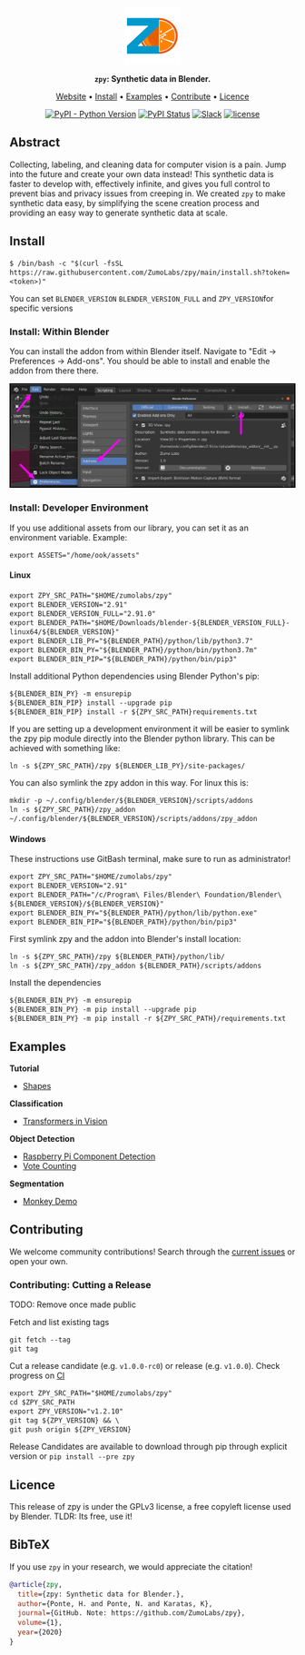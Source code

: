 <div align="center">

<img src="doc/zl_tile_logo.png" width="100px">

**`zpy`: Synthetic data in Blender.**

<p align="center">
  <a href="https://zumolabs.ai/">Website</a> •
  <a href="#Install">Install</a> •
  <a href="#Examples">Examples</a> •
  <a href="#Contribute">Contribute</a> •
  <a href="#Licence">Licence</a>
</p>

[![PyPI - Python Version](https://img.shields.io/pypi/pyversions/zpy)](https://pypi.org/project/zpy/)
[![PyPI Status](https://badge.fury.io/py/zpy.svg)](https://badge.fury.io/py/zpy)
[![Slack](https://img.shields.io/badge/slack-ZumoLabs-green.svg?logo=slack)](https://join.slack.com/t/pytorch-lightning/shared_invite/zt-f6bl2l0l-JYMK3tbAgAmGRrlNr00f1A)
[![license](https://img.shields.io/badge/License-GPL%203.0-blue.svg)](https://github.com/ZumoLabs/zpy/blob/master/LICENSE)
</div>

## Abstract

Collecting, labeling, and cleaning data for computer vision is a pain. Jump into the future and create your own data instead! This synthetic data is faster to develop with, effectively infinite, and gives you full control to prevent bias and privacy issues from creeping in. We created `zpy` to make synthetic data easy, by simplifying the scene creation process and providing an easy way to generate synthetic data at scale.

## Install

``` 
$ /bin/bash -c "$(curl -fsSL https://raw.githubusercontent.com/ZumoLabs/zpy/main/install.sh?token=<token>)"
```

You can set `BLENDER_VERSION` `BLENDER_VERSION_FULL` and `ZPY_VERSION`for specific versions 

### Install: Within Blender

You can install the addon from within Blender itself. Navigate to "Edit -> Preferences -> Add-ons". You should be able to install and enable the addon from there there.

![Enabling the addon](./doc/install_zpy.png)

### Install: Developer Environment

If you use additional assets from our library, you can set it as an environment variable. Example:

```
export ASSETS="/home/ook/assets"
```

#### Linux

```
export ZPY_SRC_PATH="$HOME/zumolabs/zpy"
export BLENDER_VERSION="2.91"
export BLENDER_VERSION_FULL="2.91.0"
export BLENDER_PATH="$HOME/Downloads/blender-${BLENDER_VERSION_FULL}-linux64/${BLENDER_VERSION}"
export BLENDER_LIB_PY="${BLENDER_PATH}/python/lib/python3.7"
export BLENDER_BIN_PY="${BLENDER_PATH}/python/bin/python3.7m"
export BLENDER_BIN_PIP="${BLENDER_PATH}/python/bin/pip3"
```

Install additional Python dependencies using Blender Python's pip:

```
${BLENDER_BIN_PY} -m ensurepip
${BLENDER_BIN_PIP} install --upgrade pip
${BLENDER_BIN_PIP} install -r ${ZPY_SRC_PATH}requirements.txt
```

If you are setting up a development environment it will be easier to symlink the zpy pip module directly into the Blender python library. This can be achieved with something like:

```
ln -s ${ZPY_SRC_PATH}/zpy ${BLENDER_LIB_PY}/site-packages/
```

You can also symlink the zpy addon in this way. For linux this is:

```
mkdir -p ~/.config/blender/${BLENDER_VERSION}/scripts/addons
ln -s ${ZPY_SRC_PATH}/zpy_addon ~/.config/blender/${BLENDER_VERSION}/scripts/addons/zpy_addon
```

#### Windows

These instructions use GitBash terminal, make sure to run as administrator!

```
export ZPY_SRC_PATH="$HOME/zumolabs/zpy"
export BLENDER_VERSION="2.91"
export BLENDER_PATH="/c/Program\ Files/Blender\ Foundation/Blender\ ${BLENDER_VERSION}/${BLENDER_VERSION}"
export BLENDER_BIN_PY="${BLENDER_PATH}/python/lib/python.exe"
export BLENDER_BIN_PIP="${BLENDER_PATH}/python/bin/pip3"
```

First symlink zpy and the addon into Blender's install location:
```
ln -s ${ZPY_SRC_PATH}/zpy ${BLENDER_PATH}/python/lib/
ln -s ${ZPY_SRC_PATH}/zpy_addon ${BLENDER_PATH}/scripts/addons
```

Install the dependencies
```
${BLENDER_BIN_PY} -m ensurepip
${BLENDER_BIN_PY} -m pip install --upgrade pip
${BLENDER_BIN_PY} -m pip install -r ${ZPY_SRC_PATH}/requirements.txt
```

## Examples

**Tutorial**
- [Shapes]()

**Classification**
- [Transformers in Vision]()

**Object Detection**
- [Raspberry Pi Component Detection](https://towardsdatascience.com/training-ai-with-cgi-b2fb3ca43929)
- [Vote Counting](https://towardsdatascience.com/patrick-vs-squidward-training-vote-detection-ai-with-synthetic-data-d8e24eca114d)

**Segmentation**
- [Monkey Demo]()

## Contributing

We welcome community contributions! Search through the [current issues](https://github.com/ZumoLabs/zpy/issues) or open your own.

### Contributing: Cutting a Release

TODO: Remove once made public 

Fetch and list existing tags

```
git fetch --tag
git tag
```

Cut a release candidate (e.g. `v1.0.0-rc0`) or release (e.g. `v1.0.0`). Check progress on [CI](https://app.circleci.com/pipelines/github/ZumoLabs/zpy)

```
export ZPY_SRC_PATH="$HOME/zumolabs/zpy"
cd $ZPY_SRC_PATH
export ZPY_VERSION="v1.2.10"
git tag ${ZPY_VERSION} && \
git push origin ${ZPY_VERSION}
```

Release Candidates are available to download through pip through explicit version or `pip install --pre zpy`

## Licence

This release of zpy is under the GPLv3 license, a free copyleft license used by Blender. TLDR: Its free, use it!

## BibTeX

If you use `zpy` in your research, we would appreciate the citation!

```bibtex
@article{zpy,
  title={zpy: Synthetic data for Blender.},
  author={Ponte, H. and Ponte, N. and Karatas, K},
  journal={GitHub. Note: https://github.com/ZumoLabs/zpy},
  volume={1},
  year={2020}
}
```
